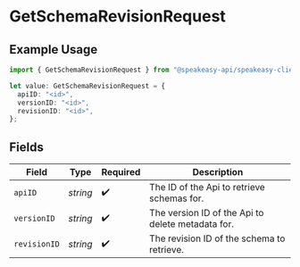 # GetSchemaRevisionRequest

## Example Usage

```typescript
import { GetSchemaRevisionRequest } from "@speakeasy-api/speakeasy-client-sdk-typescript/sdk/models/operations";

let value: GetSchemaRevisionRequest = {
  apiID: "<id>",
  versionID: "<id>",
  revisionID: "<id>",
};
```

## Fields

| Field                                             | Type                                              | Required                                          | Description                                       |
| ------------------------------------------------- | ------------------------------------------------- | ------------------------------------------------- | ------------------------------------------------- |
| `apiID`                                           | *string*                                          | :heavy_check_mark:                                | The ID of the Api to retrieve schemas for.        |
| `versionID`                                       | *string*                                          | :heavy_check_mark:                                | The version ID of the Api to delete metadata for. |
| `revisionID`                                      | *string*                                          | :heavy_check_mark:                                | The revision ID of the schema to retrieve.        |